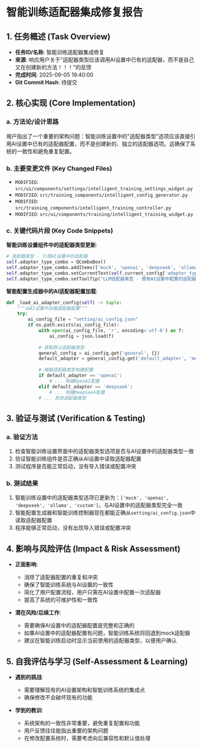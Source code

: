 # 智能训练适配器集成修复报告

## 1. 任务概述 (Task Overview)

*   **任务ID/名称**: 智能训练适配器集成修复
*   **来源**: 响应用户关于"适配器类型应该调用AI设置中已有的适配器，而不是自己又在创建新的方法！！！"的反馈
*   **完成时间**: 2025-09-05 19:40:00
*   **Git Commit Hash**: 待提交

## 2. 核心实现 (Core Implementation)

### a. 方法论/设计思路
用户指出了一个重要的架构问题：智能训练设置中的"适配器类型"选项应该直接引用AI设置中已有的适配器配置，而不是创建新的、独立的适配器选项。这确保了系统的一致性和避免重复配置。

### b. 主要变更文件 (Key Changed Files)
*   `MODIFIED`: `src/ui/components/settings/intelligent_training_settings_widget.py`
*   `MODIFIED`: `src/training_components/intelligent_config_generator.py`
*   `MODIFIED`: `src/training_components/intelligent_training_controller.py`
*   `MODIFIED`: `src/ui/components/training/intelligent_training_widget.py`

### c. 关键代码片段 (Key Code Snippets)

**智能训练设置组件中的适配器类型更新**:
```python
# 适配器类型 - 引用AI设置中的适配器
self.adapter_type_combo = QComboBox()
self.adapter_type_combo.addItems(['mock', 'openai', 'deepseek', 'ollama', 'custom'])
self.adapter_type_combo.setCurrentText(self.current_config['adapter_type'])
self.adapter_type_combo.setToolTip("LLM适配器类型 - 使用AI设置中配置的适配器")
```

**智能配置生成器中的AI适配器配置加载**:
```python
def _load_ai_adapter_config(self) -> tuple:
    """从AI设置中加载适配器配置"""
    try:
        ai_config_file = "setting/ai_config.json"
        if os.path.exists(ai_config_file):
            with open(ai_config_file, 'r', encoding='utf-8') as f:
                ai_config = json.load(f)
            
            # 获取默认适配器类型
            general_config = ai_config.get('general', {})
            default_adapter = general_config.get('default_adapter', 'mock')
            
            # 根据适配器类型构建配置
            if default_adapter == 'openai':
                # ... 构建OpenAI配置
            elif default_adapter == 'deepseek':
                # ... 构建DeepSeek配置
            # ... 其他适配器类型
```

## 3. 验证与测试 (Verification & Testing)

### a. 验证方法
1. 检查智能训练设置界面中的适配器类型选项是否与AI设置中的适配器类型一致
2. 验证智能训练组件是否正确从AI设置中读取适配器配置
3. 测试程序是否能正常启动，没有导入错误或配置冲突

### b. 测试结果
1. 智能训练设置中的适配器类型选项已更新为：`['mock', 'openai', 'deepseek', 'ollama', 'custom']`，与AI设置中的适配器类型完全一致
2. 智能配置生成器和智能训练控制器现在都能正确从`setting/ai_config.json`中读取适配器配置
3. 程序能够正常启动，没有出现导入错误或配置冲突

## 4. 影响与风险评估 (Impact & Risk Assessment)

*   **正面影响**: 
    - 消除了适配器配置的重复和冲突
    - 确保了智能训练系统与AI设置的一致性
    - 简化了用户配置流程，用户只需在AI设置中配置一次适配器
    - 提高了系统的可维护性和一致性

*   **潜在风险/后续工作**: 
    - 需要确保AI设置中的适配器配置是完整和正确的
    - 如果AI设置中的适配器配置有问题，智能训练系统将回退到mock适配器
    - 建议在智能训练启动时显示当前使用的适配器类型，以便用户确认

## 5. 自我评估与学习 (Self-Assessment & Learning)

*   **遇到的挑战**: 
    - 需要理解现有的AI设置架构和智能训练系统的集成点
    - 确保修改不会破坏现有的功能

*   **学到的教训**: 
    - 系统架构的一致性非常重要，避免重复配置和功能
    - 用户反馈往往能指出重要的架构问题
    - 在修改配置系统时，需要考虑向后兼容性和默认值处理

